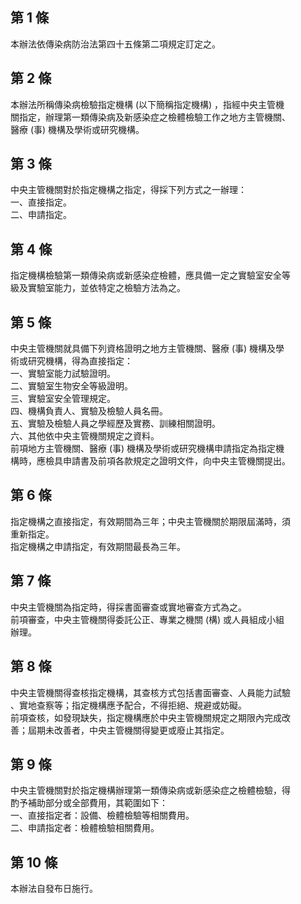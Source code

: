 第 1 條
-------
本辦法依傳染病防治法第四十五條第二項規定訂定之。

第 2 條
-------
本辦法所稱傳染病檢驗指定機構 (以下簡稱指定機構) ，指經中央主管機  
關指定，辦理第一類傳染病及新感染症之檢體檢驗工作之地方主管機關、  
醫療 (事) 機構及學術或研究機構。

第 3 條
-------
中央主管機關對於指定機構之指定，得採下列方式之一辦理：  
一、直接指定。  
二、申請指定。

第 4 條
-------
指定機構檢驗第一類傳染病或新感染症檢體，應具備一定之實驗室安全等  
級及實驗室能力，並依特定之檢驗方法為之。

第 5 條
-------
中央主管機關就具備下列資格證明之地方主管機關、醫療 (事) 機構及學  
術或研究機構，得為直接指定：  
一、實驗室能力試驗證明。  
二、實驗室生物安全等級證明。  
三、實驗室安全管理規定。  
四、機構負責人、實驗及檢驗人員名冊。  
五、實驗及檢驗人員之學經歷及實務、訓練相關證明。  
六、其他依中央主管機關規定之資料。  
前項地方主管機關、醫療 (事) 機構及學術或研究機構申請指定為指定機  
構時，應檢具申請書及前項各款規定之證明文件，向中央主管機關提出。

第 6 條
-------
指定機構之直接指定，有效期間為三年；中央主管機關於期限屆滿時，須  
重新指定。  
指定機構之申請指定，有效期間最長為三年。

第 7 條
-------
中央主管機關為指定時，得採書面審查或實地審查方式為之。  
前項審查，中央主管機關得委託公正、專業之機關 (構) 或人員組成小組  
辦理。

第 8 條
-------
中央主管機關得查核指定機構，其查核方式包括書面審查、人員能力試驗  
、實地查察等；指定機構應予配合，不得拒絕、規避或妨礙。  
前項查核，如發現缺失，指定機構應於中央主管機關規定之期限內完成改  
善；屆期未改善者，中央主管機關得變更或廢止其指定。

第 9 條
-------
中央主管機關對於指定機構辦理第一類傳染病或新感染症之檢體檢驗，得  
酌予補助部分或全部費用，其範圍如下：  
一、直接指定者：設備、檢體檢驗等相關費用。  
二、申請指定者：檢體檢驗相關費用。

第 10 條
--------
本辦法自發布日施行。


